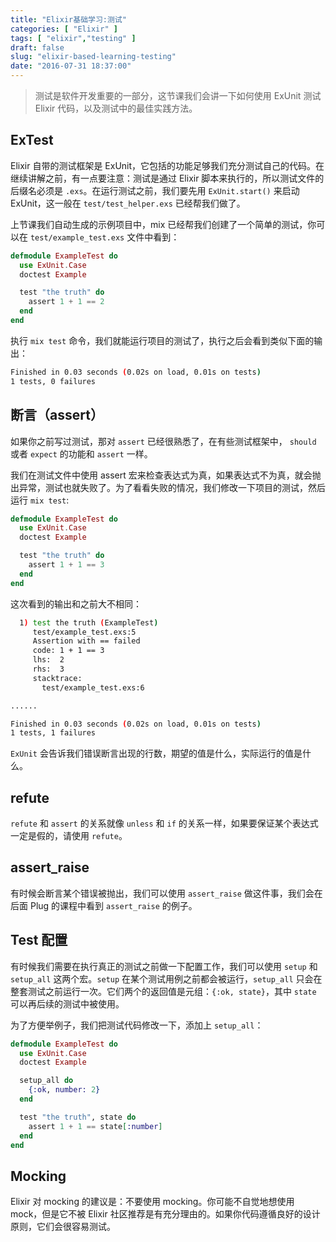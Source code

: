 ```yaml
---
title: "Elixir基础学习:测试"
categories: [ "Elixir" ]
tags: [ "elixir","testing" ]
draft: false
slug: "elixir-based-learning-testing"
date: "2016-07-31 18:37:00"
---
```


> 测试是软件开发重要的一部分，这节课我们会讲一下如何使用 ExUnit 测试 Elixir 代码，以及测试中的最佳实践方法。

## ExTest  

Elixir 自带的测试框架是 ExUnit，它包括的功能足够我们充分测试自己的代码。在继续讲解之前，有一点要注意：测试是通过 Elixir 脚本来执行的，所以测试文件的后缀名必须是 `.exs`。在运行测试之前，我们要先用 `ExUnit.start()` 来启动 ExUnit，这一般在 `test/test_helper.exs` 已经帮我们做了。

上节课我们自动生成的示例项目中，mix 已经帮我们创建了一个简单的测试，你可以在 `test/example_test.exs` 文件中看到：


<!--more-->


```elixir  
defmodule ExampleTest do  
  use ExUnit.Case  
  doctest Example  

  test "the truth" do  
    assert 1 + 1 == 2  
  end  
end  
```  
执行 `mix test` 命令，我们就能运行项目的测试了，执行之后会看到类似下面的输出：
```bash  
Finished in 0.03 seconds (0.02s on load, 0.01s on tests)
1 tests, 0 failures
```

## 断言（assert）  
如果你之前写过测试，那对 `assert` 已经很熟悉了，在有些测试框架中， `should` 或者 `expect` 的功能和 `assert` 一样。

我们在测试文件中使用 assert 宏来检查表达式为真，如果表达式不为真，就会抛出异常，测试也就失败了。为了看看失败的情况，我们修改一下项目的测试，然后运行 `mix test`:

```elixir  
defmodule ExampleTest do  
  use ExUnit.Case  
  doctest Example  

  test "the truth" do  
    assert 1 + 1 == 3  
  end  
end  
```
这次看到的输出和之前大不相同：

```bash
  1) test the truth (ExampleTest)
     test/example_test.exs:5
     Assertion with == failed
     code: 1 + 1 == 3
     lhs:  2
     rhs:  3
     stacktrace:
       test/example_test.exs:6

......

Finished in 0.03 seconds (0.02s on load, 0.01s on tests)
1 tests, 1 failures
```

`ExUnit` 会告诉我们错误断言出现的行数，期望的值是什么，实际运行的值是什么。

## refute

`refute` 和 `assert` 的关系就像 `unless` 和 `if` 的关系一样，如果要保证某个表达式一定是假的，请使用 `refute`。

## assert_raise  
有时候会断言某个错误被抛出，我们可以使用 `assert_raise` 做这件事，我们会在后面 Plug 的课程中看到 `assert_raise` 的例子。

## Test 配置  

有时候我们需要在执行真正的测试之前做一下配置工作，我们可以使用 `setup` 和 `setup_all` 这两个宏。`setup` 在某个测试用例之前都会被运行，`setup_all` 只会在整套测试之前运行一次。它们两个的返回值是元组：`{:ok, state}`，其中 `state` 可以再后续的测试中被使用。

为了方便举例子，我们把测试代码修改一下，添加上 `setup_all`：
```elixir  
defmodule ExampleTest do  
  use ExUnit.Case  
  doctest Example  

  setup_all do  
    {:ok, number: 2}  
  end  

  test "the truth", state do  
    assert 1 + 1 == state[:number]  
  end  
end  
```

## Mocking
Elixir 对 mocking 的建议是：不要使用 mocking。你可能不自觉地想使用 mock，但是它不被 Elixir 社区推荐是有充分理由的。如果你代码遵循良好的设计原则，它们会很容易测试。